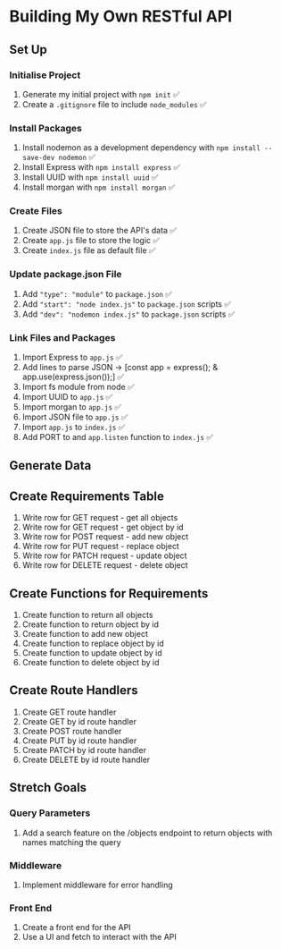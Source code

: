 # Building My Own RESTful API

## Set Up

### Initialise Project

1. Generate my initial project with `npm init` ✅
2. Create a `.gitignore` file to include `node_modules` ✅

### Install Packages

1. Install nodemon as a development dependency with `npm install --save-dev nodemon` ✅
2. Install Express with `npm install express` ✅
3. Install UUID with `npm install uuid` ✅
4. Install morgan with `npm install morgan` ✅

### Create Files

1. Create JSON file to store the API's data ✅
2. Create `app.js` file to store the logic ✅
3. Create `index.js` file as default file ✅

### Update package.json File

1. Add `"type": "module"` to `package.json` ✅
2. Add `"start": "node index.js"` to `package.json` scripts ✅
3. Add `"dev": "nodemon index.js"` to `package.json` scripts ✅

### Link Files and Packages

1. Import Express to `app.js` ✅
2. Add lines to parse JSON -> [const app = express(); & app.use(express.json());] ✅
3. Import fs module from node ✅
4. Import UUID to `app.js` ✅
5. Import morgan to `app.js` ✅
6. Import JSON file to `app.js` ✅
7. Import `app.js` to `index.js` ✅
8. Add PORT to and `app.listen` function to `index.js` ✅

## Generate Data

## Create Requirements Table

1. Write row for GET request - get all objects
2. Write row for GET request - get object by id
3. Write row for POST request - add new object
4. Write row for PUT request - replace object
5. Write row for PATCH request - update object
6. Write row for DELETE request - delete object

## Create Functions for Requirements

1. Create function to return all objects
2. Create function to return object by id
3. Create function to add new object
4. Create function to replace object by id
5. Create function to update object by id
6. Create function to delete object by id

## Create Route Handlers

1. Create GET route handler
2. Create GET by id route handler
3. Create POST route handler
4. Create PUT by id route handler
5. Create PATCH by id route handler
6. Create DELETE by id route handler

## Stretch Goals

### Query Parameters

1. Add a search feature on the /objects endpoint to return objects with names matching the query

### Middleware

1. Implement middleware for error handling

### Front End

1. Create a front end for the API
2. Use a UI and fetch to interact with the API
